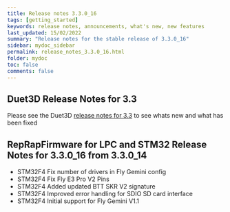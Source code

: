 ```yaml
---
title: Release notes 3.3.0_16
tags: [getting_started]
keywords: release notes, announcements, what's new, new features
last_updated: 15/02/2022
summary: "Release notes for the stable release of 3.3.0_16"
sidebar: mydoc_sidebar
permalink: release_notes_3.3.0_16.html
folder: mydoc
toc: false
comments: false
---
```


## Duet3D Release Notes for 3.3

Please see the Duet3D [release notes for 3.3](https://github.com/Duet3D/RepRapFirmware/wiki/Changelog-RRF-3.x#reprapfirmware-33) to see whats new and what has been fixed

## RepRapFirmware for LPC and STM32 Release Notes for 3.3.0_16 from 3.3.0_14

* STM32F4 Fix number of drivers in Fly Gemini config
* STM32F4 Fix Fly E3 Pro V2 Pins
* STM32F4 Added updated BTT SKR V2 signature
* STM32F4 Improved error handling for SDIO SD card interface
* STM32F4 Initial support for Fly Gemini V1.1
